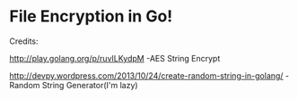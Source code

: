 <h1>File Encryption in Go!</h1>
Credits:

http://play.golang.org/p/ruvILKydpM -AES String Encrypt

http://devpy.wordpress.com/2013/10/24/create-random-string-in-golang/ -Random String Generator(I'm lazy)


